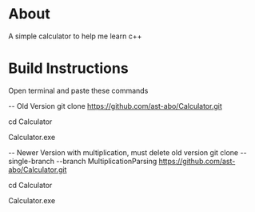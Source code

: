 # About
A simple calculator to help me learn c++


# Build Instructions
Open terminal and paste these commands

-- Old Version
git clone https://github.com/ast-abo/Calculator.git 

cd Calculator

Calculator.exe

-- Newer Version with multiplication, must delete old version
git clone --single-branch --branch MultiplicationParsing https://github.com/ast-abo/Calculator.git

cd Calculator

Calculator.exe
